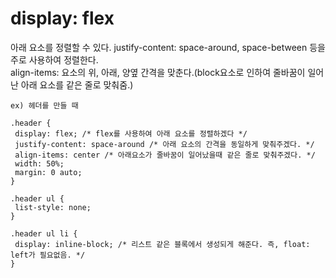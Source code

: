# display: flex

아래 요소를 정렬할 수 있다.
justify-content: space-around, space-between 등을 주로 사용하여 정렬한다.<br>
align-items: 요소의 위, 아래, 양옆 간격을 맞춘다.(block요소로 인하여 줄바꿈이 일어난 아래 요소를 같은 줄로 맞춰줌.)
``` 
ex) 헤더를 만들 때

.header {
 display: flex; /* flex를 사용하여 아래 요소를 정렬하겠다 */
 justify-content: space-around /* 아래 요소의 간격을 동일하게 맞춰주겠다. */
 align-items: center /* 아래요소가 줄바꿈이 일어났을때 같은 줄로 맞춰주겠다. */
 width: 50%;
 margin: 0 auto; 
}

.header ul {
 list-style: none;
}

.header ul li {
 display: inline-block; /* 리스트 같은 블록에서 생성되게 해준다. 즉, float: left가 필요없음. */
}

```


